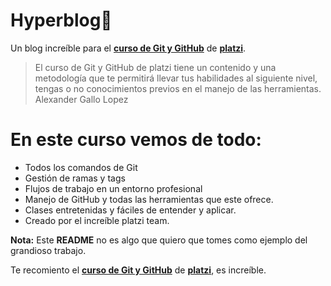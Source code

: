 # Hyperblog💚
Un blog increíble para el [**curso de Git y GitHub**](https://platzi.com/cursos/git-github/ "curso de Git y GitHub") de [**platzi**](https://platzi.com/ "platzi").

> El curso de Git y GitHub de platzi tiene un contenido y una metodología que te permitirá llevar tus habilidades al siguiente nivel, tengas o no conocimientos previos en el manejo de las herramientas. 
> Alexander Gallo Lopez

# En este curso vemos de todo: 
- Todos los comandos de Git 
- Gestión de ramas y tags
- Flujos de trabajo en un entorno profesional 
- Manejo de GitHub y todas las herramientas que este ofrece. 
- Clases entretenidas y fáciles de entender y aplicar.
- Creado por el increíble platzi team.

**Nota:** Este **README** no es algo que quiero que tomes como ejemplo del grandioso trabajo. 

Te recomiento el [**curso de Git y GitHub**](https://platzi.com/cursos/git-github/ "curso de Git y GitHub") de [**platzi**](https://platzi.com/ "platzi"), es increíble. 
